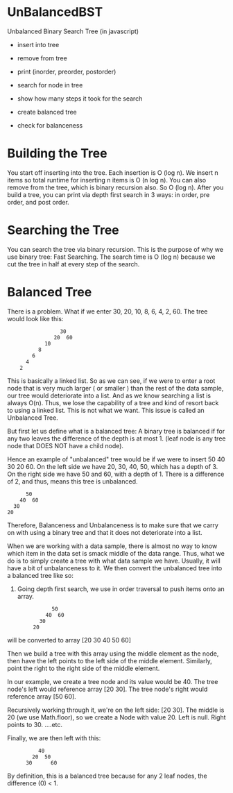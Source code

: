 # UnBalancedBST
Unbalanced Binary Search Tree (in javascript)

  - insert into tree
  - remove from tree
  - print (inorder, preorder, postorder)

  - search for node in tree
  - show how many steps it took for the search

  - create balanced tree
  - check for balanceness


# Building the Tree

You start off inserting into the tree. Each insertion is O (log n). We insert n items so total runtime for inserting n items is O (n log n).
You can also remove from the tree, which is binary recursion also. So O (log n).
After you build a tree, you can print via depth first search in 3 ways: in order, pre order, and post order.

# Searching the Tree

You can search the tree via binary recursion. This is the purpose of why we use binary tree: Fast Searching.
The search time is O (log n) because we cut the tree in half at every step of the search.

# Balanced Tree

There is a problem. What if we enter 30, 20, 10, 8, 6, 4, 2, 60. The tree would look like this:

                     30
                   20  60
                10
              8
            6
          4
        2

This is basically a linked list. So as we can see, if we were to enter a root node that is very much larger ( or smaller ) than the rest of the data sample, our tree would deteriorate into a list. And as we know searching a list is always O(n). Thus, we lose the capability of a tree and kind of resort back to using a linked list. This is not what we want. This issue is called an Unbalanced Tree.

But first let us define what is a balanced tree: A binary tree is balanced if for any two leaves the difference of the depth is at most 1. (leaf node is any tree node that DOES NOT have a child node).

Hence an example of "unbalanced" tree would be if we were to insert 50 40 30 20 60. On the left side we have 20, 30, 40, 50, which has a depth of 3. On the right side we have 50 and 60, with a depth of 1. There is a difference of 2, and thus, means this tree is unbalanced.

          50
        40  60
      30
    20

Therefore, Balanceness and Unbalanceness is to make sure that we carry on with using a binary tree and that it does not deteriorate into a list.

When we are working with a data sample, there is almost no way to know which item in the data set is smack middle of the data range. Thus, what we do is to simply create a tree with what data sample we have. Usually, it will have a bit of unbalanceness to it. We then convert the unbalanced tree into a balanced tree like so:

1) Going depth first search, we use in order traversal to push items onto an array.

                  50
                40  60
              30
            20

will be converted to array [20 30 40 50 60]

Then we build a tree with this array using the middle element as the node, then have the left points to the left side of the middle element. Similarly, point the right to the right side of the middle element.

In our example, we create a tree node and its value would be 40. The tree node's left would reference array [20 30]. The tree node's right would reference array [50 60].

Recursively working through it, we're on the left side: [20 30]. The middle is 20 (we use Math.floor), so we create a Node with value 20. Left is null. Right points to 30. ....etc.

Finally, we are then left with this:

              40
            20  50   
          30      60

By definition, this is a balanced tree because for any 2 leaf nodes, the difference (0) < 1.
